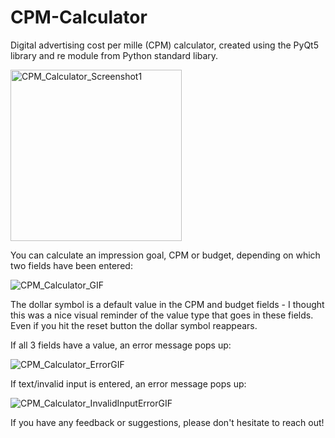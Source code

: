 # CPM-Calculator
Digital advertising cost per mille (CPM) calculator, created using the PyQt5 library and re module from Python standard libary.

<img width="274" alt="CPM_Calculator_Screenshot1" src="https://user-images.githubusercontent.com/84557025/146355127-3fa0dea7-5249-4eb0-8655-5e6c92faf0c5.png">

You can calculate an impression goal, CPM or budget, depending on which two fields have been entered:

![CPM_Calculator_GIF](https://user-images.githubusercontent.com/84557025/146488624-2310d1c1-fc84-4398-b781-400ab55ace07.gif)

The dollar symbol is a default value in the CPM and budget fields - I thought this was a nice visual reminder of the value type that goes in these fields. Even if you hit the reset button the dollar symbol reappears.

If all 3 fields have a value, an error message pops up:

![CPM_Calculator_ErrorGIF](https://user-images.githubusercontent.com/84557025/146488642-b219fc48-6263-494b-bfa1-5ac6398b48fd.gif)

If text/invalid input is entered, an error message pops up:

![CPM_Calculator_InvalidInputErrorGIF](https://user-images.githubusercontent.com/84557025/146634706-da582a06-3d53-4de1-9cf6-1b5ec18e91dc.gif)

If you have any feedback or suggestions, please don't hesitate to reach out!

